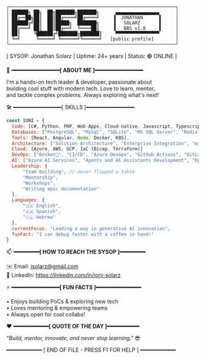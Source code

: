 ```
┌─────────────────────────────────────────────────────────────┐
│ ██████╗ ██╗  ██╗███████╗███████╗      ▄▄▄▄▄▄▄▄▄▄▄▄▄▄▄▄      │
│ ██╔══██╗██║  ██║██╔════╝██╔════╝     ▐  JONATHAN      ▌     │
│ ██████╔╝██║  ██║█████╗  ███████╗     ▐   SOLARZ       ▌     │
│ ██╔═══╝ ██║  ██║██╔══╝  ╚════██║     ▐   BBS v1.0     ▌     │
│ ██║     ╚██████╔╝███████╗███████║     ▀▀▀▀▀▀▀▀▀▀▀▀▀▀▀▀      │
│ ╚═╝      ╚═════╝ ╚══════╝╚══════╝   [public profile]        │
└─────────────────────────────────────────────────────────────┘
```

[ SYSOP: Jonathan Solarz | Uptime: 24+ years | Status: 🟢 ONLINE ]

🌟 **━━━━━━━━━━━━━━━[ ABOUT ME ]━━━━━━━━━━━━━━━**

I'm a hands-on tech leader & developer, passionate about  
building cool stuff with modern tech. Love to learn, mentor,  
and tackle complex problems. Always exploring what's next!

🛠️ ━━━━━━━━━━━━━━━[ SKILLS ]━━━━━━━━━━━━━━━

```javascript
const IONI = {
  Code: [C#, Python, PHP, Web-Apps, Cloud-native, Javascript, Typescript, HTML, CSS], // 20+ yrs, might dream in curly brace
  Databases: ["PostgreSQL", "MySql", "SQLite", "MS SQL Server", "Redis"],
  Tools: [React, Angular, Node, Docker, K8S],
  Architecture: ["Solution Architecture", "Enterprise Integration", "microservices", "event-driven", "design system pattern"],
  Cloud: [Azure, AWS, GCP, IaC (Bicep, Terraform)]
  DevOps: ["Docker🐳", "CI/CD", "Azure Devops", "GitHub Actions", "GitLab"],
  AI: ["Azure AI Services", "Agents and AI Assistants Development", "OpenAI Technologies", "AI Ethics"], // makes computers slightly smarter,
  Leadership: {
      "Team building", // never flipped a table
      "Mentorship",
      "Workshops",
      "Writing epic documentation"
  },
  Languages: {
      "🇺🇸 English",
      "🇦🇷 Spanish",
      "🇮🇱 Hebrew"
  },
  currentFocus: "Leading a way in generative AI innovation",
  funFact: "I can debug faster with a coffee in hand!"
}
```


📫 **━━━━━━━━[ HOW TO REACH THE SYSOP ]━━━━━━━━**

✉️ Email:     jsolarz@gmail.com  
🔗 LinkedIn:  https://linkedin.com/in/ioni-solarz

⚡ **━━━━━━━━━━━━━━━[ FUN FACTS ]━━━━━━━━━━━━━━**

• Enjoys building PoCs & exploring new tech  
• Loves mentoring & empowering teams  
• Always open for cool collabs!  

❤️ **━━━━━━━━━━━[ QUOTE OF THE DAY ]━━━━━━━━━━**

_"Build, mentor, innovate, and never stop learning."_ 😎

━━━━━━━━━━━ [ END OF FILE - PRESS F1 FOR HELP ] ━━━━━━━━━━━
